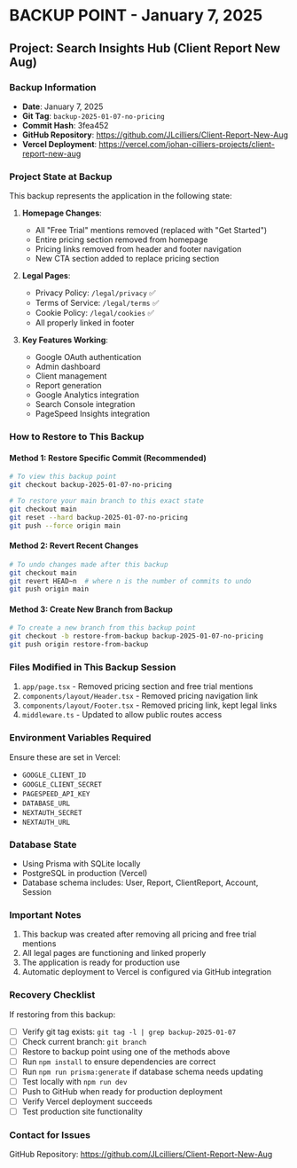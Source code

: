 # BACKUP POINT - January 7, 2025
## Project: Search Insights Hub (Client Report New Aug)

### Backup Information
- **Date**: January 7, 2025
- **Git Tag**: `backup-2025-01-07-no-pricing`
- **Commit Hash**: 3fea452
- **GitHub Repository**: https://github.com/JLcilliers/Client-Report-New-Aug
- **Vercel Deployment**: https://vercel.com/johan-cilliers-projects/client-report-new-aug

### Project State at Backup
This backup represents the application in the following state:
1. **Homepage Changes**:
   - All "Free Trial" mentions removed (replaced with "Get Started")
   - Entire pricing section removed from homepage
   - Pricing links removed from header and footer navigation
   - New CTA section added to replace pricing section

2. **Legal Pages**:
   - Privacy Policy: `/legal/privacy` ✅
   - Terms of Service: `/legal/terms` ✅
   - Cookie Policy: `/legal/cookies` ✅
   - All properly linked in footer

3. **Key Features Working**:
   - Google OAuth authentication
   - Admin dashboard
   - Client management
   - Report generation
   - Google Analytics integration
   - Search Console integration
   - PageSpeed Insights integration

### How to Restore to This Backup

#### Method 1: Restore Specific Commit (Recommended)
```bash
# To view this backup point
git checkout backup-2025-01-07-no-pricing

# To restore your main branch to this exact state
git checkout main
git reset --hard backup-2025-01-07-no-pricing
git push --force origin main
```

#### Method 2: Revert Recent Changes
```bash
# To undo changes made after this backup
git checkout main
git revert HEAD~n  # where n is the number of commits to undo
git push origin main
```

#### Method 3: Create New Branch from Backup
```bash
# To create a new branch from this backup point
git checkout -b restore-from-backup backup-2025-01-07-no-pricing
git push origin restore-from-backup
```

### Files Modified in This Backup Session
1. `app/page.tsx` - Removed pricing section and free trial mentions
2. `components/layout/Header.tsx` - Removed pricing navigation link
3. `components/layout/Footer.tsx` - Removed pricing link, kept legal links
4. `middleware.ts` - Updated to allow public routes access

### Environment Variables Required
Ensure these are set in Vercel:
- `GOOGLE_CLIENT_ID`
- `GOOGLE_CLIENT_SECRET`
- `PAGESPEED_API_KEY`
- `DATABASE_URL`
- `NEXTAUTH_SECRET`
- `NEXTAUTH_URL`

### Database State
- Using Prisma with SQLite locally
- PostgreSQL in production (Vercel)
- Database schema includes: User, Report, ClientReport, Account, Session

### Important Notes
1. This backup was created after removing all pricing and free trial mentions
2. All legal pages are functioning and linked properly
3. The application is ready for production use
4. Automatic deployment to Vercel is configured via GitHub integration

### Recovery Checklist
If restoring from this backup:
- [ ] Verify git tag exists: `git tag -l | grep backup-2025-01-07`
- [ ] Check current branch: `git branch`
- [ ] Restore to backup point using one of the methods above
- [ ] Run `npm install` to ensure dependencies are correct
- [ ] Run `npm run prisma:generate` if database schema needs updating
- [ ] Test locally with `npm run dev`
- [ ] Push to GitHub when ready for production deployment
- [ ] Verify Vercel deployment succeeds
- [ ] Test production site functionality

### Contact for Issues
GitHub Repository: https://github.com/JLcilliers/Client-Report-New-Aug